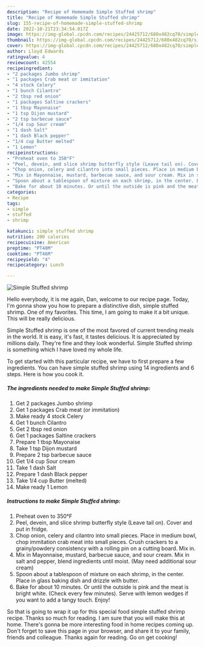 ```yaml
---
description: "Recipe of Homemade Simple Stuffed shrimp"
title: "Recipe of Homemade Simple Stuffed shrimp"
slug: 155-recipe-of-homemade-simple-stuffed-shrimp
date: 2022-10-21T23:34:54.017Z
image: https://img-global.cpcdn.com/recipes/24425712/680x482cq70/simple-stuffed-shrimp-recipe-main-photo.jpg
thumbnail: https://img-global.cpcdn.com/recipes/24425712/680x482cq70/simple-stuffed-shrimp-recipe-main-photo.jpg
cover: https://img-global.cpcdn.com/recipes/24425712/680x482cq70/simple-stuffed-shrimp-recipe-main-photo.jpg
author: Lloyd Edwards
ratingvalue: 4
reviewcount: 42554
recipeingredient:
- "2 packages Jumbo shrimp"
- "1 packages Crab meat or immitation"
- "4 stock Celery"
- "1 bunch Cilantro"
- "2 tbsp red onion"
- "1 packages Saltine crackers"
- "1 tbsp Mayonaise"
- "1 tsp Dijon mustard"
- "2 tsp barbecue sauce"
- "1/4 cup Sour cream"
- "1 dash Salt"
- "1 dash Black pepper"
- "1/4 cup Butter melted"
- "1 Lemon"
recipeinstructions:
- "Preheat oven to 350°F"
- "Peel, devein, and slice shrimp butterfly style (Leave tail on). Cover and put in fridge."
- "Chop onion, celery and cilantro into small pieces. Place in medium bowl, chop immitation crab meat into small pieces. Crush crackers to a grainy/powdery consistency with a rolling pin on a cutting board. Mix in."
- "Mix in Mayonnaise, mustard, barbecue sauce, and sour cream. Mix in salt and pepper, blend ingredients until moist. (May need additional sour cream)"
- "Spoon about a tablespoon of mixture on each shrimp, in the center. Place in glass baking dish and drizzle with butter."
- "Bake for about 10 minutes. Or until the outside is pink and the meat is bright white. (Check every few minutes). Serve with lemon wedges if you want to add a tangy touch. Enjoy!"
categories:
- Recipe
tags:
- simple
- stuffed
- shrimp

katakunci: simple stuffed shrimp 
nutrition: 200 calories
recipecuisine: American
preptime: "PT40M"
cooktime: "PT46M"
recipeyield: "4"
recipecategory: Lunch

---
```



![Simple Stuffed shrimp](https://img-global.cpcdn.com/recipes/24425712/680x482cq70/simple-stuffed-shrimp-recipe-main-photo.jpg)

Hello everybody, it is me again, Dan, welcome to our recipe page. Today, I'm gonna show you how to prepare a distinctive dish, simple stuffed shrimp. One of my favorites. This time, I am going to make it a bit unique. This will be really delicious.

Simple Stuffed shrimp is one of the most favored of current trending meals in the world. It is easy, it's fast, it tastes delicious. It is appreciated by millions daily. They're fine and they look wonderful. Simple Stuffed shrimp is something which I have loved my whole life.




To get started with this particular recipe, we have to first prepare a few ingredients. You can have simple stuffed shrimp using 14 ingredients and 6 steps. Here is how you cook it.

<!--inarticleads1-->

##### The ingredients needed to make Simple Stuffed shrimp:

1. Get 2 packages Jumbo shrimp
1. Get 1 packages Crab meat (or immitation)
1. Make ready 4 stock Celery
1. Get 1 bunch Cilantro
1. Get 2 tbsp red onion
1. Get 1 packages Saltine crackers
1. Prepare 1 tbsp Mayonaise
1. Take 1 tsp Dijon mustard
1. Prepare 2 tsp barbecue sauce
1. Get 1/4 cup Sour cream
1. Take 1 dash Salt
1. Prepare 1 dash Black pepper
1. Take 1/4 cup Butter (melted)
1. Make ready 1 Lemon




<!--inarticleads2-->

##### Instructions to make Simple Stuffed shrimp:

1. Preheat oven to 350°F
1. Peel, devein, and slice shrimp butterfly style (Leave tail on). Cover and put in fridge.
1. Chop onion, celery and cilantro into small pieces. Place in medium bowl, chop immitation crab meat into small pieces. Crush crackers to a grainy/powdery consistency with a rolling pin on a cutting board. Mix in.
1. Mix in Mayonnaise, mustard, barbecue sauce, and sour cream. Mix in salt and pepper, blend ingredients until moist. (May need additional sour cream)
1. Spoon about a tablespoon of mixture on each shrimp, in the center. Place in glass baking dish and drizzle with butter.
1. Bake for about 10 minutes. Or until the outside is pink and the meat is bright white. (Check every few minutes). Serve with lemon wedges if you want to add a tangy touch. Enjoy!




So that is going to wrap it up for this special food simple stuffed shrimp recipe. Thanks so much for reading. I am sure that you will make this at home. There's gonna be more interesting food in home recipes coming up. Don't forget to save this page in your browser, and share it to your family, friends and colleague. Thanks again for reading. Go on get cooking!
